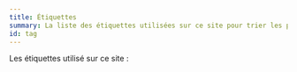 ```yaml
---
title: Étiquettes
summary: La liste des étiquettes utilisées sur ce site pour trier les pages.
id: tag
---
```


Les étiquettes utilisé sur ce site :
